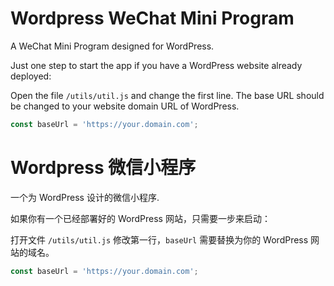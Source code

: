 # Wordpress WeChat Mini Program 
A WeChat Mini Program designed for WordPress.

Just one step to start the app if you have a WordPress website already deployed:

Open the file `/utils/util.js` and change the first line. The base URL should be changed to your website domain URL of WordPress.

```Javascript
const baseUrl = 'https://your.domain.com';
```

# Wordpress 微信小程序 
一个为 WordPress 设计的微信小程序.

如果你有一个已经部署好的 WordPress 网站，只需要一步来启动：

打开文件 `/utils/util.js` 修改第一行，`baseUrl` 需要替换为你的 WordPress 网站的域名。

```Javascript
const baseUrl = 'https://your.domain.com';
```